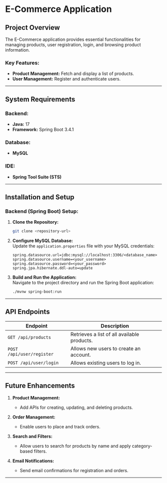 
# E-Commerce Application

## Project Overview

The E-Commerce application provides essential functionalities for managing products, user registration, login, and browsing product information. 

### Key Features:
- **Product Management:** Fetch and display a list of products.
- **User Management:** Register and authenticate users.

---

## System Requirements

### Backend:
- **Java:** 17
- **Framework:** Spring Boot 3.4.1

### Database:
- **MySQL**

### IDE:
- **Spring Tool Suite (STS)**

---

## Installation and Setup

### Backend (Spring Boot) Setup:

1. **Clone the Repository:**  
   ```bash
   git clone <repository-url>
   ```
   
2. **Configure MySQL Database:**  
   Update the `application.properties` file with your MySQL credentials:
   ```properties
   spring.datasource.url=jdbc:mysql://localhost:3306/<database_name>
   spring.datasource.username=<your_username>
   spring.datasource.password=<your_password>
   spring.jpa.hibernate.ddl-auto=update
   ```

3. **Build and Run the Application:**  
   Navigate to the project directory and run the Spring Boot application:
   ```bash
   ./mvnw spring-boot:run
   ```

---

## API Endpoints

| **Endpoint**         | **Description**                                   |
|-----------------------|---------------------------------------------------|
| `GET /api/products`   | Retrieves a list of all available products.       |
| `POST /api/user/register` | Allows new users to create an account.          |
| `POST /api/user/login`    | Allows existing users to log in.                 |

---

## Future Enhancements

1. **Product Management:**
   - Add APIs for creating, updating, and deleting products.

2. **Order Management:**
   - Enable users to place and track orders.

3. **Search and Filters:**
   - Allow users to search for products by name and apply category-based filters.

4. **Email Notifications:**
   - Send email confirmations for registration and orders.

---

